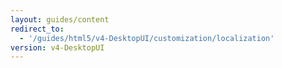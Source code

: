 ```yaml
---
layout: guides/content
redirect_to:
  - '/guides/html5/v4-DesktopUI/customization/localization'
version: v4-DesktopUI
---
```


<!--
show/hide “export” button (2x)
change the text of "Export" button in the top bar (2x)
define the default color of the text label and the drawing lines
remove "New" button from the top bar in the editor
hide certain toolbar buttons
-->